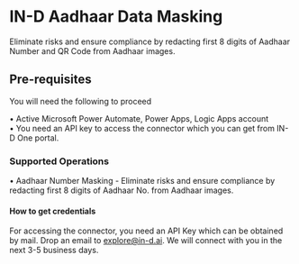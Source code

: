 # IN-D Aadhaar Data Masking

Eliminate risks and ensure compliance by redacting first 8 digits of Aadhaar Number and QR Code from Aadhaar images.
## Pre-requisites

You will need the following to proceed

• Active Microsoft Power Automate, Power Apps, Logic Apps account <br />
• You need an API key to access the connector which you can get from IN-D One portal. 

### Supported Operations

• Aadhaar Number Masking - Eliminate risks and ensure compliance by redacting first 8 digits of Aadhaar No. from Aadhaar images.<br />

#### How to get credentials

For accessing the connector, you need an API Key which can be obtained by mail. Drop an email to explore@in-d.ai. We will connect with you in the next 3-5 business days.



